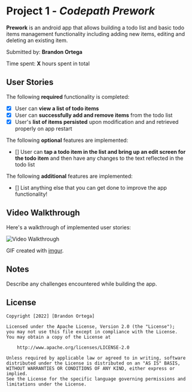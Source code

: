# Project 1 - *Codepath Prework*

**Prework** is an android app that allows building a todo list and basic todo items management functionality including adding new items, editing and deleting an existing item.

Submitted by: **Brandon Ortega**

Time spent: **X** hours spent in total

## User Stories

The following **required** functionality is completed:

* [x] User can **view a list of todo items**
* [x] User can **successfully add and remove items** from the todo list
* [x] User's **list of items persisted** upon modification and and retrieved properly on app restart

The following **optional** features are implemented:

* [] User can **tap a todo item in the list and bring up an edit screen for the todo item** and then have any changes to the text reflected in the todo list

The following **additional** features are implemented:

* [] List anything else that you can get done to improve the app functionality!

## Video Walkthrough

Here's a walkthrough of implemented user stories:

<img src='https://imgur.com/GeCDxqg.gif' title='Video Walkthrough' width='' alt='Video Walkthrough' />

GIF created with [imgur](http://www.cockos.com/licecap/).

## Notes

Describe any challenges encountered while building the app.

## License

    Copyright [2022] [Brandon Ortega]

    Licensed under the Apache License, Version 2.0 (the "License");
    you may not use this file except in compliance with the License.
    You may obtain a copy of the License at

        http://www.apache.org/licenses/LICENSE-2.0

    Unless required by applicable law or agreed to in writing, software
    distributed under the License is distributed on an "AS IS" BASIS,
    WITHOUT WARRANTIES OR CONDITIONS OF ANY KIND, either express or implied.
    See the License for the specific language governing permissions and
    limitations under the License.
